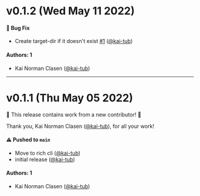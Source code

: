 # v0.1.2 (Wed May 11 2022)

#### 🐛 Bug Fix

- Create target-dir if it doesn't exist [#1](https://github.com/kai-tub/simple_downloader/pull/1) ([@kai-tub](https://github.com/kai-tub))

#### Authors: 1

- Kai Norman Clasen ([@kai-tub](https://github.com/kai-tub))

---

# v0.1.1 (Thu May 05 2022)

:tada: This release contains work from a new contributor! :tada:

Thank you, Kai Norman Clasen ([@kai-tub](https://github.com/kai-tub)), for all your work!

#### ⚠️ Pushed to `main`

- Move to rich cli ([@kai-tub](https://github.com/kai-tub))
- initial release ([@kai-tub](https://github.com/kai-tub))

#### Authors: 1

- Kai Norman Clasen ([@kai-tub](https://github.com/kai-tub))
